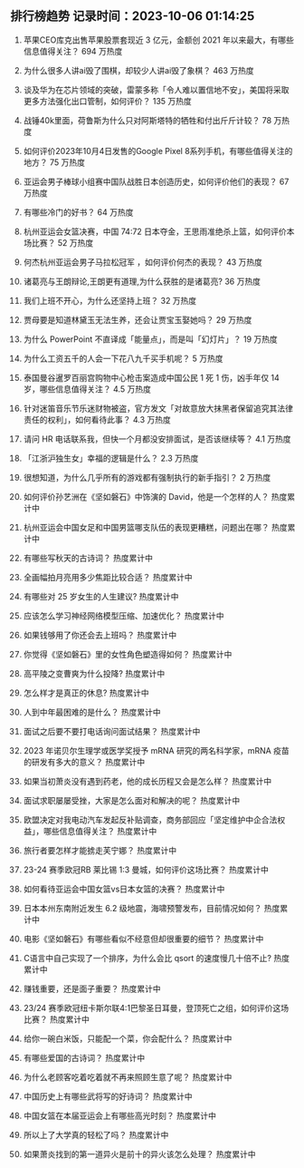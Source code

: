 
## 排行榜趋势 记录时间：2023-10-06 01:14:25
  
  1. 苹果CEO库克出售苹果股票套现近 3 亿元，金额创  2021 年以来最大，有哪些信息值得关注？ 694 万热度
    
  2. 为什么很多人讲ai毁了围棋，却较少人讲ai毁了象棋？ 463 万热度
    
  3. 谈及华为在芯片领域的突破，雷蒙多称「令人难以置信地不安」，美国将采取更多方法强化出口管制，如何评价？ 135 万热度
    
  4. 战锤40k里面，荷鲁斯为什么只对阿斯塔特的牺牲和付出斤斤计较？ 78 万热度
    
  5. 如何评价2023年10月4日发售的Google Pixel 8系列手机，有哪些值得关注的地方？ 75 万热度
    
  6. 亚运会男子棒球小组赛中国队战胜日本创造历史，如何评价他们的表现？ 67 万热度
    
  7. 有哪些冷门的好书？ 64 万热度
    
  8. 杭州亚运会女篮决赛，中国 74:72 日本夺金，王思雨准绝杀上篮，如何评价本场比赛？ 52 万热度
    
  9. 何杰杭州亚运会男子马拉松冠军 ，如何评价何杰的表现？ 43 万热度
    
  10. 诸葛亮与王朗辩论,王朗更有道理,为什么获胜的是诸葛亮? 36 万热度
    
  11. 我们上班不开心，为什么还坚持上班？ 32 万热度
    
  12. 贾母要是知道林黛玉无法生养，还会让贾宝玉娶她吗？ 29 万热度
    
  13. 为什么 PowerPoint 不直译成「能量点」，而是叫「幻灯片」？ 19 万热度
    
  14. 为什么工资五千的人会一下花八九千买手机呢？ 5 万热度
    
  15. 泰国曼谷暹罗百丽宫购物中心枪击案造成中国公民 1 死 1 伤，凶手年仅 14 岁，哪些信息值得关注？ 4.5 万热度
    
  16. 针对迷笛音乐节乐迷财物被盗，官方发文「对故意放大抹黑者保留追究其法律责任的权利」，如何看待此事？ 4.3 万热度
    
  17. 请问 HR 电话联系我，但快一个月都没安排面试，是否该继续等？ 4.1 万热度
    
  18. 「江浙沪独生女」幸福的逻辑是什么？ 2.3 万热度
    
  19. 很想知道，为什么几乎所有的游戏都有强制执行的新手指引？ 2 万热度
    
  20. 如何评价孙艺洲在《坚如磐石》中饰演的 David，他是一个怎样的人？ 热度累计中
    
  21. 杭州亚运会中国女足和中国男篮哪支队伍的表现更糟糕，问题出在哪？ 热度累计中
    
  22. 有哪些写秋天的古诗词？ 热度累计中
    
  23. 全画幅拍月亮用多少焦距比较合适？ 热度累计中
    
  24. 有哪些对 25 岁女生的人生建议? 热度累计中
    
  25. 应该怎么学习神经网络模型压缩、加速优化？ 热度累计中
    
  26. 如果钱够用了你还会去上班吗？ 热度累计中
    
  27. 你觉得《坚如磐石》里的女性角色塑造得如何？ 热度累计中
    
  28. 高平陵之变曹爽为什么投降? 热度累计中
    
  29. 怎么样才是真正的休息? 热度累计中
    
  30. 人到中年最困难的是什么？ 热度累计中
    
  31. 面试之后要不要打电话询问面试结果？ 热度累计中
    
  32. 2023 年诺贝尔生理学或医学奖授予 mRNA 研究的两名科学家，mRNA 疫苗的研发有多大的意义？ 热度累计中
    
  33. 如果当初萧炎没有遇到药老，他的成长历程又会是怎么样？ 热度累计中
    
  34. 面试求职屡屡受挫，大家是怎么面对和解决的呢？ 热度累计中
    
  35. 欧盟决定对我电动汽车发起反补贴调查，商务部回应「坚定维护中企合法权益」，哪些信息值得关注？ 热度累计中
    
  36. 旅行者要怎样才能掳走芙宁娜？ 热度累计中
    
  37. 23-24 赛季欧冠RB 莱比锡 1:3 曼城，如何评价这场比赛？ 热度累计中
    
  38. 如何看待亚运会中国女篮vs日本女篮的决赛？ 热度累计中
    
  39. 日本本州东南附近发生 6.2 级地震，海啸预警发布，目前情况如何？ 热度累计中
    
  40. 电影《坚如磐石》有哪些看似不经意但却很重要的细节？ 热度累计中
    
  41. C语言中自己实现了一个排序，为什么会比 qsort 的速度慢几十倍不止? 热度累计中
    
  42. 赚钱重要，还是面子重要？ 热度累计中
    
  43. 23/24 赛季欧冠纽卡斯尔联4:1巴黎圣日耳曼，登顶死亡之组，如何评价这场比赛？ 热度累计中
    
  44. 给你一碗白米饭，只能配一个菜，你会配什么？ 热度累计中
    
  45. 有哪些爱国的古诗词？ 热度累计中
    
  46. 为什么老顾客吃着吃着就不再来照顾生意了呢？ 热度累计中
    
  47. 中国历史上有哪些武将写的好诗词？ 热度累计中
    
  48. 中国女篮在本届亚运会上有哪些高光时刻？ 热度累计中
    
  49. 所以上了大学真的轻松了吗？ 热度累计中
    
  50. 如果萧炎找到的第一道异火是前十的异火该怎么处理？ 热度累计中
    